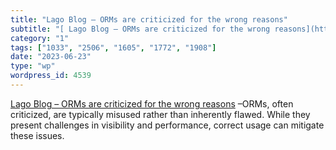 ```yaml
---
title: "Lago Blog – ORMs are criticized for the wrong reasons"
subtitle: "[ Lago Blog – ORMs are criticized for the wrong reasons](https://www.getlago.com/blog/orms-are-criti..."
category: "1"
tags: ["1033", "2506", "1605", "1772", "1908"]
date: "2023-06-23"
type: "wp"
wordpress_id: 4539
---
```

[ Lago Blog – ORMs are criticized for the wrong reasons](https://www.getlago.com/blog/orms-are-criticized-for-the-wrong-reasons) –ORMs, often criticized, are typically misused rather than inherently flawed. While they present challenges in visibility and performance, correct usage can mitigate these issues.